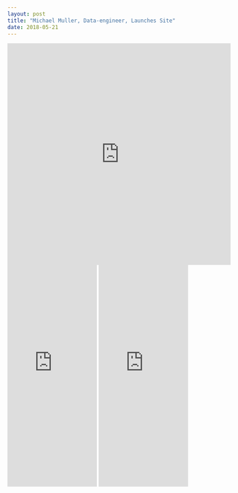 ```yaml
---
layout: post
title: "Michael Muller, Data-engineer, Launches Site"
date: 2018-05-21
---
```


<iframe src="https://parastyle.shinyapps.io/national_vs_state/"
        height="500" width="100%"
        scrolling="no" seamless="seamless"
        frameBorder="0"
        align="center"></iframe>
<iframe src="https://data-viz-dash-app-pres.herokuapp.com/"
        height="500" width="40%"
        scrolling="no" seamless="seamless"
        frameBorder="0"
        align="center"></iframe>
<iframe src="https://line-graph-app.herokuapp.com/"
        height="500" width="40%"
        scrolling="no" seamless="seamless"
        frameBorder="0"
        align="center"></iframe>


